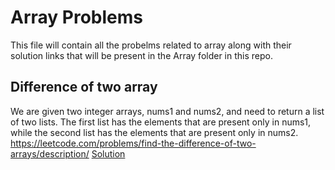 # Array Problems
This file will contain all the probelms related to array along with their solution links that will be present in the Array folder in this repo.


## Difference of two array
We are given two integer arrays, nums1 and nums2, and need to return a list of two lists. The first list has the elements that are present only in nums1, while the second list has the elements that are present only in nums2.
<href>https://leetcode.com/problems/find-the-difference-of-two-arrays/description/</href>
[Solution](/workspaces/Data-Structure-and-Algorithms/Array/9_diff_of_two_array_LC_2215.cpp)